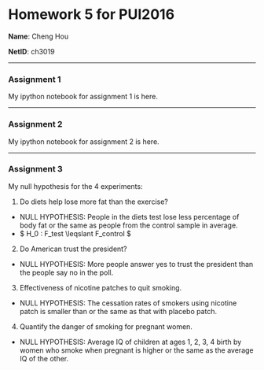 # Homework 5 for PUI2016

**Name**: Cheng Hou

**NetID**: ch3019

---

### Assignment 1
My ipython notebook for assignment 1 is here.

---

### Assignment 2
My ipython notebook for assignment 2 is here.

---

### Assignment 3

My null hypothesis for the 4 experiments:

1. Do diets help lose more fat than the exercise?
  * NULL HYPOTHESIS: People in the diets test lose less percentage of body fat or the same as people from the control sample in average.
  * $ H_0 : F_test \leqslant F_control $

2. Do American trust the president?
  * NULL HYPOTHESIS: More people answer yes to trust the president than the people say no in the poll.

3. Effectiveness of nicotine patches to quit smoking.
  * NULL HYPOTHESIS: The cessation rates of smokers using nicotine patch is smaller than or the same as that with placebo patch.

4. Quantify the danger of smoking for pregnant women.
  * NULL HYPOTHESIS: Average IQ of children at ages 1, 2, 3, 4 birth by women who smoke when pregnant is higher or the same as the average IQ of the other.
